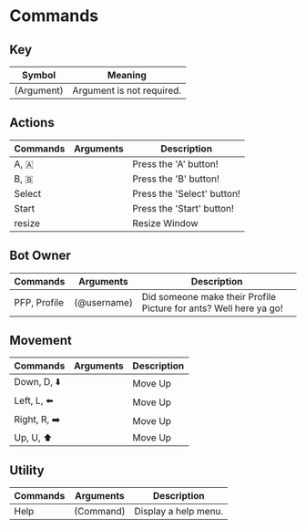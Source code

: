 # Commands

## Key 
| Symbol      | Meaning                        |
| ----------- | ------------------------------ |
| (Argument)  | Argument is not required.      |

## Actions
| Commands | Arguments | Description                |
| -------- | --------- | -------------------------- |
| A, 🇦    |           | Press the 'A' button!      |
| B, 🇧    |           | Press the 'B' button!      |
| Select   |           | Press the 'Select' button! |
| Start    |           | Press the 'Start' button!  |
| resize   |           | Resize Window              |

## Bot Owner
| Commands     | Arguments   | Description                                                       |
| ------------ | ----------- | ----------------------------------------------------------------- |
| PFP, Profile | (@username) | Did someone make their Profile Picture for ants? Well here ya go! |

## Movement
| Commands     | Arguments | Description |
| ------------ | --------- | ----------- |
| Down, D, ⬇️  |           | Move Up     |
| Left, L, ⬅️  |           | Move Up     |
| Right, R, ➡️ |           | Move Up     |
| Up, U, ⬆️    |           | Move Up     |

## Utility
| Commands | Arguments | Description          |
| -------- | --------- | -------------------- |
| Help     | (Command) | Display a help menu. |

